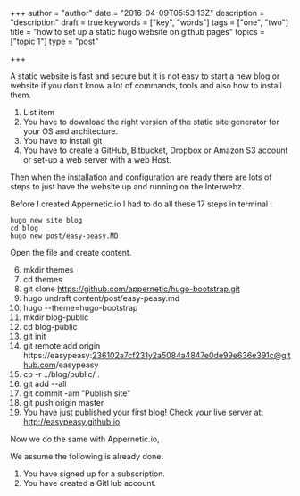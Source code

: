 +++
author = "author"
date = "2016-04-09T05:53:13Z"
description = "description"
draft = true
keywords = ["key", "words"]
tags = ["one", "two"]
title = "how to set up a static hugo website on github pages"
topics = ["topic 1"]
type = "post"

+++
A static website is fast and secure but it is not easy to start a new blog or website if you don't know a lot of commands, tools and also how to install them.

 1. List item
 2.  You have to download the right version of the static site generator for your OS and architecture.
 3.  You have to Install git
 4.  You have to create a GitHub, Bitbucket, Dropbox or Amazon S3 account or set-up a web server with a web Host.

Then when the installation and configuration are ready there are lots of steps to just have the website up and running on the Interwebz.

Before I created Appernetic.io I had to do all these 17 steps in terminal :

 ```
hugo new site blog 
cd blog
 hugo new post/easy-peasy.MD
 ```
Open the file and create content.

6. mkdir themes 
7. cd themes 
8. git clone https://github.com/appernetic/hugo-bootstrap.git
9. hugo undraft content/post/easy-peasy.md
10. hugo --theme=hugo-bootstrap
11. mkdir blog-public
12. cd blog-public
13. git init
14. git remote add origin https://easypeasy:236102a7cf231y2a5084a4847e0de99e636e391c@github.com/easypeasy
15. cp -r ../blog/public/ .
16. git add --all
17. git commit -am ”Publish site”
18. git push origin master
17. You have just published your first blog! Check your live server at: http://easypeasy.github.io

Now we do the same with Appernetic.io,

We assume the following is already done:
1. You have signed up for a subscription.
2. You have created a GitHub account.
